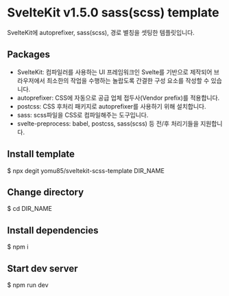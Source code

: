 # SvelteKit v1.5.0 sass(scss) template
SvelteKit에 autoprefixer, sass(scss), 경로 별칭을 셋팅한 템플릿입니다.
  
## Packages
+ SvelteKit: 컴파일러를 사용하는 UI 프레임워크인 Svelte를 기반으로 제작되어 브라우저에서 최소한의 작업을 수행하는 놀랍도록 간결한 구성 요소를 작성할 수 있습니다.
+ autoprefixer: CSS에 자동으로 공급 업체 접두사(Vendor prefix)를 적용합니다.
+ postcss: CSS 후처리 패키지로 autoprefixer를 사용하기 위해 설치합니다.
+ sass: scss파일을 CSS로 컴파일해주는 도구입니다.
+ svelte-preprocess: babel, postcss, sass(scss) 등 전/후 처리기들을 지원합니다.

## Install template
$ npx degit yomu85/sveltekit-scss-template DIR_NAME

## Change directory
$ cd DIR_NAME

## Install dependencies
$ npm i

## Start dev server
$ npm run dev
